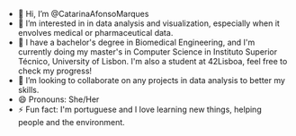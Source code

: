 - 👋 Hi, I’m @CatarinaAfonsoMarques
- 👀 I’m interested in in data analysis and visualization, especially when it envolves medical or pharmaceutical data.
- 🌱 I have a bachelor's degree in Biomedical Engineering, and I'm currently doing my master's in Computer Science in Instituto Superior Técnico, University of Lisbon. I'm also a student at 42Lisboa, feel free to check my progress!
- 💞️ I’m looking to collaborate on any projects in data analysis to better my skills.
- 😄 Pronouns: She/Her
- ⚡ Fun fact: I'm portuguese and I love learning new things, helping people and the environment.

<!---
CatarinaAfonsoMarques/CatarinaAfonsoMarques is a ✨ special ✨ repository because its `README.md` (this file) appears on your GitHub profile.
You can click the Preview link to take a look at your changes.
--->
